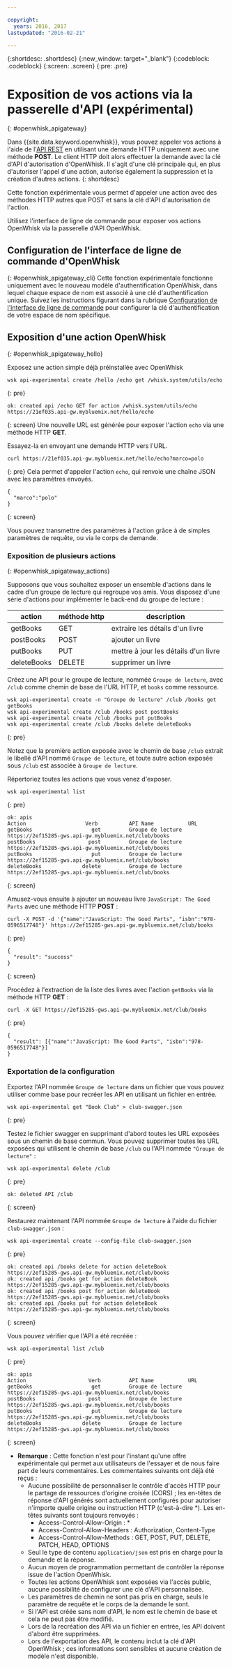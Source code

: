 ```yaml
---

copyright:
  years: 2016, 2017
lastupdated: "2016-02-21"

---
```


{:shortdesc: .shortdesc}
{:new_window: target="_blank"}
{:codeblock: .codeblock}
{:screen: .screen}
{:pre: .pre}

# Exposition de vos actions via la passerelle d'API (expérimental)
{: #openwhisk_apigateway}

Dans {{site.data.keyword.openwhisk}}, vous pouvez appeler vos actions à l'aide de l'[API REST](./openwhisk_reference.html#openwhisk_ref_restapi) en utilisant une demande HTTP uniquement avec une méthode **POST**. Le client HTTP doit alors effectuer la demande avec la clé d'API d'autorisation d'OpenWhisk. Il s'agit d'une clé principale qui, en plus d'autoriser l'appel d'une action, autorise également la suppression et la création d'autres actions.
{: shortdesc}

Cette fonction expérimentale vous permet d'appeler une action avec des méthodes HTTP autres que POST et sans la clé d'API d'autorisation de l'action.

Utilisez l'interface de ligne de commande pour exposer vos actions OpenWhisk via la passerelle d'API OpenWhisk. 

## Configuration de l'interface de ligne de commande d'OpenWhisk
{: #openwhisk_apigateway_cli}
Cette fonction expérimentale fonctionne uniquement avec le nouveau modèle d'authentification OpenWhisk, dans lequel chaque espace de nom est associé à une clé d'authentification unique. Suivez les instructions figurant dans la rubrique [Configuration de l'interface de ligne de commande](https://console.ng.bluemix.net/openwhisk/cli) pour configurer la clé d'authentification de votre espace de nom spécifique.

## Exposition d'une action OpenWhisk
{: #openwhisk_apigateway_hello}

Exposez une action simple déjà préinstallée avec OpenWhisk

```
wsk api-experimental create /hello /echo get /whisk.system/utils/echo
```
{: pre}
```
ok: created api /echo GET for action /whisk.system/utils/echo
https://21ef035.api-gw.mybluemix.net/hello/echo
```
{: screen}
Une nouvelle URL est générée pour exposer l'action `echo` via une méthode HTTP **GET**.

Essayez-la en envoyant une demande HTTP vers l'URL.
```
curl https://21ef035.api-gw.mybluemix.net/hello/echo?marco=polo
```
{: pre}
Cela permet d'appeler l'action `echo`, qui renvoie une chaîne JSON avec les paramètres envoyés.
```
{
  "marco":"polo"
}
```
{: screen}

Vous pouvez transmettre des paramètres à l'action grâce à de simples paramètres de requête, ou via le corps de demande.

### Exposition de plusieurs actions
{: #openwhisk_apigateway_actions}

Supposons que vous souhaitez exposer un ensemble d'actions dans le cadre d'un groupe de lecture qui regroupe vos amis. Vous disposez d'une série d'actions pour implémenter le back-end du groupe de lecture :

| action | méthode http | description |
| ----------- | ----------- | ------------ |
| getBooks    | GET | extraire les détails d'un livre  |
| postBooks   | POST | ajouter un livre |
| putBooks    | PUT | mettre à jour les détails d'un livre |
| deleteBooks | DELETE | supprimer un livre |

Créez une API pour le groupe de lecture, nommée `Groupe de lecture`, avec `/club` comme chemin de base de l'URL HTTP, et `books` comme ressource.
```
wsk api-experimental create -n "Groupe de lecture" /club /books get getBooks
wsk api-experimental create /club /books post postBooks
wsk api-experimental create /club /books put putBooks
wsk api-experimental create /club /books delete deleteBooks
```
{: pre}

Notez que la première action exposée avec le chemin de base `/club` extrait le libellé d'API nommé `Groupe de lecture`, et toute autre action exposée sous `/club` est associée à `Groupe de lecture`.

Répertoriez toutes les actions que vous venez d'exposer.

```
wsk api-experimental list
```
{: pre}
```
ok: apis
Action                   Verb          API Name           URL
getBooks                   get         Groupe de lecture  https://2ef15285-gws.api-gw.mybluemix.net/club/books
postBooks                 post         Groupe de lecture  https://2ef15285-gws.api-gw.mybluemix.net/club/books
putBooks                   put         Groupe de lecture  https://2ef15285-gws.api-gw.mybluemix.net/club/books
deleteBooks             delete         Groupe de lecture  https://2ef15285-gws.api-gw.mybluemix.net/club/books
```
{: screen}

Amusez-vous ensuite à ajouter un nouveau livre `JavaScript: The Good Parts` avec une méthode HTTP **POST** :
```
curl -X POST -d '{"name":"JavaScript: The Good Parts", "isbn":"978-0596517748"}' https://2ef15285-gws.api-gw.mybluemix.net/club/books
```
{: pre}
```
{
  "result": "success"
}
```
{: screen}

Procédez à l'extraction de la liste des livres avec l'action `getBooks` via la méthode HTTP **GET** :
```
curl -X GET https://2ef15285-gws.api-gw.mybluemix.net/club/books
```
{: pre}
```
{
  "result": [{"name":"JavaScript: The Good Parts", "isbn":"978-0596517748"}]
}
```

### Exportation de la configuration
Exportez l'API nommée `Groupe de lecture` dans un fichier que vous pouvez utiliser comme base pour recréer les API en utilisant un fichier en entrée. 
```
wsk api-experimental get "Book Club" > club-swagger.json
```
{: pre}

Testez le fichier swagger en supprimant d'abord toutes les URL exposées sous un chemin de base commun.
Vous pouvez supprimer toutes les URL exposées qui utilisent le chemin de base `/club` ou l'API nommée `"Groupe de lecture"` :
```
wsk api-experimental delete /club
```
{: pre}
```
ok: deleted API /club
```
{: screen}

Restaurez maintenant l'API nommée `Groupe de lecture` à l'aide du fichier `club-swagger.json` :
```
wsk api-experimental create --config-file club-swagger.json
```
{: pre}
```
ok: created api /books delete for action deleteBook
https://2ef15285-gws.api-gw.mybluemix.net/club/books
ok: created api /books get for action deleteBook
https://2ef15285-gws.api-gw.mybluemix.net/club/books
ok: created api /books post for action deleteBook
https://2ef15285-gws.api-gw.mybluemix.net/club/books
ok: created api /books put for action deleteBook
https://2ef15285-gws.api-gw.mybluemix.net/club/books
```
{: screen}

Vous pouvez vérifier que l'API a été recréée :
```
wsk api-experimental list /club
```
{: pre}
```
ok: apis
Action                    Verb         API Name           URL
getBooks                   get         Groupe de lecture  https://2ef15285-gws.api-gw.mybluemix.net/club/books
postBooks                 post         Groupe de lecture  https://2ef15285-gws.api-gw.mybluemix.net/club/books
putBooks                   put         Groupe de lecture  https://2ef15285-gws.api-gw.mybluemix.net/club/books
deleteBooks             delete         Groupe de lecture  https://2ef15285-gws.api-gw.mybluemix.net/club/books
```
{: screen}

- **Remarque** : Cette fonction n'est pour l'instant qu'une offre expérimentale qui permet aux utilisateurs de l'essayer et de nous faire part de leurs commentaires. Les commentaires suivants ont déjà été reçus :
  - Aucune possibilité de personnaliser le contrôle d'accès HTTP pour le partage de ressources d'origine croisée (CORS) ; les en-têtes de réponse d'API générés sont actuellement configurés pour autoriser n'importe quelle origine ou instruction HTTP (c'est-à-dire *). Les en-têtes suivants sont toujours renvoyés :
    - Access-Control-Allow-Origin : *
    - Access-Control-Allow-Headers : Authorization, Content-Type
    - Access-Control-Allow-Methods : GET, POST, PUT, DELETE, PATCH, HEAD, OPTIONS
  - Seul le type de contenu `application/json` est pris en charge pour la demande et la réponse.
  - Aucun moyen de programmation permettant de contrôler la réponse issue de l'action OpenWhisk.
  - Toutes les actions OpenWhisk sont exposées via l'accès public, aucune possibilité de configurer une clé d'API personnalisée.
  - Les paramètres de chemin ne sont pas pris en charge, seuls le paramètre de requête et le corps de la demande le sont.
  - Si l'API est créée sans nom d'API, le nom est le chemin de base et cela ne peut pas être modifié.
  - Lors de la recréation des API via un fichier en entrée, les API doivent d'abord être supprimées.
  - Lors de l'exportation des API, le contenu inclut la clé d'API OpenWhisk ; ces informations sont sensibles et aucune création de modèle n'est disponible.
